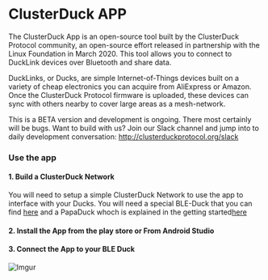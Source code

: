 # ClusterDuck APP

The ClusterDuck App is an open-source tool built by the ClusterDuck Protocol community, an open-source effort released in partnership with the Linux Foundation in March 2020.  This tool allows you to connect to DuckLink devices over Bluetooth and share data.

DuckLinks, or Ducks, are simple Internet-of-Things devices built on a variety of cheap electronics you can acquire from AliExpress or Amazon.  Once the ClusterDuck Protocol firmware is uploaded, these devices can sync with others nearby to cover large areas as a mesh-network. 

This is a BETA version and development is ongoing.  There most certainly will be bugs.  Want to build with us?  Join our Slack channel and jump into to daily development conversation:  http://clusterduckprotocol.org/slack

### Use the app

#### 1. Build a ClusterDuck Network
You will need to setup a simple ClusterDuck Network to use the app to interface with your Ducks. You will need a special BLE-Duck that you can find [here](https://github.com/Call-for-Code/ClusterDuck-Protocol/blob/master/examples/4.Ble-Duck-App/Ble-Duck-App/Ble-Duck-App.ino)  and a PapaDuck whoch is explained in the getting started[here](https://github.com/Call-for-Code/ClusterDuck-Protocol/wiki/getting-started)

#### 2. Install the App from the play store or From Android Studio

#### 3. Connect the App to your BLE Duck 



![Imgur](https://i.imgur.com/PJTfHpk.jpg)
